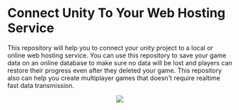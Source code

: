 # Connect Unity To Your Web Hosting Service
This repository will help you to connect your unity project to a local or online web hosting service. You can use this repository to save your game data on an online database to make sure no data will be lost and players can restore their progress even after they deleted your game. This repository also can help you create multiplayer games that doesn't require realtime fast data transmission.

<p align="center" width="100%"><a href="https://www.youtube.com/watch?v=eW2D33Fu_N0"><img src="https://user-images.githubusercontent.com/75361058/131224060-71a93df3-d7d2-49f0-bf5c-aa22ed6ab25a.png"></a></p>
